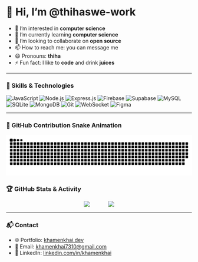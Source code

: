 # 👋 Hi, I’m @thihaswe-work

- 👀 I’m interested in **computer science**
- 🌱 I’m currently learning **computer science**
- 💞️ I’m looking to collaborate on **open source**
- 📫 How to reach me: you can message me
- 😄 Pronouns: **thiha**
- ⚡ Fun fact: I like to **code** and drink **juices**

---

### 🧠 Skills & Technologies

![JavaScript](https://img.shields.io/badge/JavaScript-F7DF1E?style=for-the-badge&logo=javascript&logoColor=black)
![Node.js](https://img.shields.io/badge/Node.js-339933?style=for-the-badge&logo=node.js&logoColor=white)
![Express.js](https://img.shields.io/badge/Express.js-404D59?style=for-the-badge)
![Firebase](https://img.shields.io/badge/Firebase-FFCA28?style=for-the-badge&logo=firebase&logoColor=black)
![Supabase](https://img.shields.io/badge/Supabase-3ECF8E?style=for-the-badge&logo=supabase&logoColor=white)
![MySQL](https://img.shields.io/badge/MySQL-005C84?style=for-the-badge&logo=mysql&logoColor=white)
![SQLite](https://img.shields.io/badge/SQLite-003B57?style=for-the-badge&logo=sqlite&logoColor=white)
![MongoDB](https://img.shields.io/badge/MongoDB-4EA94B?style=for-the-badge&logo=mongodb&logoColor=white)
![Git](https://img.shields.io/badge/Git-F05032?style=for-the-badge&logo=git&logoColor=white)
![WebSocket](https://img.shields.io/badge/WebSocket-000000?style=for-the-badge&logo=websocket&logoColor=white)
![Figma](https://img.shields.io/badge/Figma-F24E1E?style=for-the-badge&logo=figma&logoColor=white)

---


### 🐍 GitHub Contribution Snake Animation
<picture>
  <source media="(prefers-color-scheme: dark)" srcset="https://raw.githubusercontent.com/platane/platane/output/github-contribution-grid-snake-dark.svg">
  <source media="(prefers-color-scheme: light)" srcset="https://raw.githubusercontent.com/platane/platane/output/github-contribution-grid-snake.svg">
  <img alt="github contribution grid snake animation" src="https://raw.githubusercontent.com/platane/platane/output/github-contribution-grid-snake.svg">
</picture>

### 🏆 GitHub Stats & Activity

<!-- You can uncomment these later when you're ready to display stats -->

<!--
![thihaswe-work's GitHub stats](https://github-readme-stats.vercel.app/api?username=thihaswe-work&show_icons=true&theme=github_dark)
![Top Langs](https://github-readme-stats.vercel.app/api/top-langs/?username=thihaswe-work&layout=compact)
-->


<div style="display: flex; justify-content: center; gap: 50px;">
  <img src="https://github-readme-stats.vercel.app/api?username=thihaswe-work&show_icons=true&theme=dark" />
  <img src="https://github-readme-stats.vercel.app/api/top-langs/?username=thihaswe-work&layout=compact"  />
</div>

---

### 📬 Contact

- 🌐 Portfolio: [khamenkhai.dev](https://thihaswe.vercel.app/)
- 📧 Email: [khamenkhai7310@gmail.com](mailto:thihaswe-work@gmail.com)
- 💼 LinkedIn: [linkedin.com/in/khamenkhai](https://www.linkedin.com/in/thihaswe)






<!--
thihaswe-work/thihaswe-work is a ✨ special ✨ repository because its `README.md` (this file) appears on your GitHub profile.
You can click the Preview link to take a look at your changes.
-->
